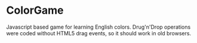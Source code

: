 # ColorGame
Javascript based game for learning English colors.
Drug'n'Drop operations were coded without HTML5 drag events, so it should work in old browsers.
